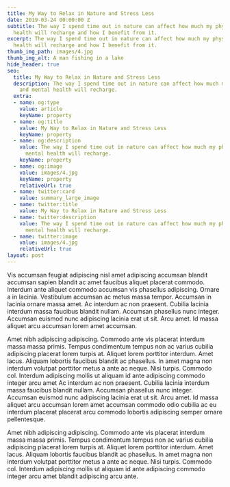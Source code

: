```yaml
---
title: My Way to Relax in Nature and Stress Less
date: 2019-03-24 00:00:00 Z
subtitle: The way I spend time out in nature can affect how much my physical and mental
  health will recharge and how I benefit from it.
excerpt: The way I spend time out in nature can affect how much my physical and mental
  health will recharge and how I benefit from it.
thumb_img_path: images/4.jpg
thumb_img_alt: A man fishing in a lake
hide_header: true
seo:
  title: My Way to Relax in Nature and Stress Less
  description: The way I spend time out in nature can affect how much my physical
    and mental health will recharge.
  extra:
  - name: og:type
    value: article
    keyName: property
  - name: og:title
    value: My Way to Relax in Nature and Stress Less
    keyName: property
  - name: og:description
    value: The way I spend time out in nature can affect how much my physical and
      mental health will recharge.
    keyName: property
  - name: og:image
    value: images/4.jpg
    keyName: property
    relativeUrl: true
  - name: twitter:card
    value: summary_large_image
  - name: twitter:title
    value: My Way to Relax in Nature and Stress Less
  - name: twitter:description
    value: The way I spend time out in nature can affect how much my physical and
      mental health will recharge.
  - name: twitter:image
    value: images/4.jpg
    relativeUrl: true
layout: post
---
```


Vis accumsan feugiat adipiscing nisl amet adipiscing accumsan blandit accumsan sapien blandit ac amet faucibus aliquet placerat commodo. Interdum ante aliquet commodo accumsan vis phasellus adipiscing. Ornare a in lacinia. Vestibulum accumsan ac metus massa tempor. Accumsan in lacinia ornare massa amet. Ac interdum ac non praesent. Cubilia lacinia interdum massa faucibus blandit nullam. Accumsan phasellus nunc integer. Accumsan euismod nunc adipiscing lacinia erat ut sit. Arcu amet. Id massa aliquet arcu accumsan lorem amet accumsan.

Amet nibh adipiscing adipiscing. Commodo ante vis placerat interdum massa massa primis. Tempus condimentum tempus non ac varius cubilia adipiscing placerat lorem turpis at. Aliquet lorem porttitor interdum. Amet lacus. Aliquam lobortis faucibus blandit ac phasellus. In amet magna non interdum volutpat porttitor metus a ante ac neque. Nisi turpis. Commodo col. Interdum adipiscing mollis ut aliquam id ante adipiscing commodo integer arcu amet Ac interdum ac non praesent. Cubilia lacinia interdum massa faucibus blandit nullam. Accumsan phasellus nunc integer. Accumsan euismod nunc adipiscing lacinia erat ut sit. Arcu amet. Id massa aliquet arcu accumsan lorem amet accumsan commodo odio cubilia ac eu interdum placerat placerat arcu commodo lobortis adipiscing semper ornare pellentesque.

Amet nibh adipiscing adipiscing. Commodo ante vis placerat interdum massa massa primis. Tempus condimentum tempus non ac varius cubilia adipiscing placerat lorem turpis at. Aliquet lorem porttitor interdum. Amet lacus. Aliquam lobortis faucibus blandit ac phasellus. In amet magna non interdum volutpat porttitor metus a ante ac neque. Nisi turpis. Commodo col. Interdum adipiscing mollis ut aliquam id ante adipiscing commodo integer arcu amet blandit adipiscing arcu ante.
